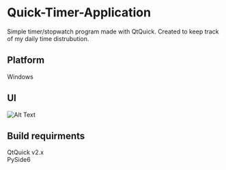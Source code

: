 # Quick-Timer-Application
Simple timer/stopwatch program made with QtQuick. Created to keep track of my daily time distrubution.

## Platform
Windows

## UI
![Alt Text](https://i.imgur.com/g5btTuW.png)

## Build requirments
QtQuick v2.x </br>
PySide6
